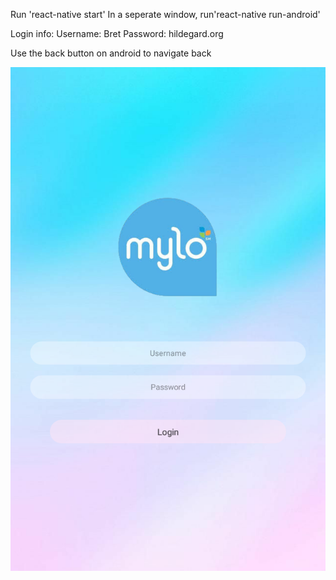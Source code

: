 Run 'react-native start'
In a seperate window, run'react-native run-android'

Login info:
Username: Bret 
Password: hildegard.org

Use the back button on android to navigate back 


![Screenshot](https://raw.githubusercontent.com/bmbmjmdm/Mylo/master/Screenshot.png)
